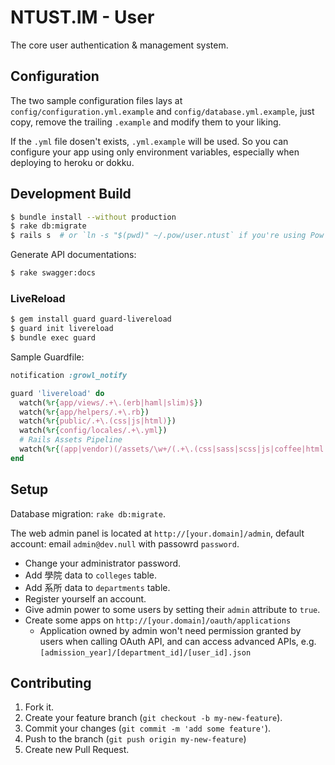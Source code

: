 NTUST.IM - User
===============

The core user authentication & management system.


## Configuration

The two sample configuration files lays at `config/configuration.yml.example` and `config/database.yml.example`, just copy, remove the trailing `.example` and modify them to your liking. 

If the `.yml` file dosen't exists, `.yml.example` will be used. So you can configure your app using only environment variables, especially when deploying to heroku or dokku.


## Development Build

```bash
$ bundle install --without production
$ rake db:migrate
$ rails s  # or `ln -s "$(pwd)" ~/.pow/user.ntust` if you're using Pow
```

Generate API documentations:

```bash
$ rake swagger:docs
```

### LiveReload

```bash
$ gem install guard guard-livereload
$ guard init livereload
$ bundle exec guard
```

Sample Guardfile:
```ruby
notification :growl_notify

guard 'livereload' do
  watch(%r{app/views/.+\.(erb|haml|slim)$})
  watch(%r{app/helpers/.+\.rb})
  watch(%r{public/.+\.(css|js|html)})
  watch(%r{config/locales/.+\.yml})
  # Rails Assets Pipeline
  watch(%r{(app|vendor)(/assets/\w+/(.+\.(css|sass|scss|js|coffee|html|haml|png|jpg|svg))).*}) { |m| "/assets/#{m[3].gsub(/(s[ac]ss|coffee)$/, 'sass' => 'css', 'scss' => 'css', 'coffee' => 'js')}" }
end
```


## Setup

Database migration: `rake db:migrate`.

The web admin panel is located at `http://[your.domain]/admin`, default account: email `admin@dev.null` with passowrd `password`.

- Change your administrator password.
- Add 學院 data to `colleges` table.
- Add 系所 data to `departments` table.
- Register yourself an account.
- Give admin power to some users by setting their `admin` attribute to `true`.
- Create some apps on `http://[your.domain]/oauth/applications`
	- Application owned by admin won't need permission granted by users when calling OAuth API, and can access advanced APIs, e.g. `[admission_year]/[department_id]/[user_id].json`


## Contributing

1. Fork it.
2. Create your feature branch (`git checkout -b my-new-feature`).
3. Commit your changes (`git commit -m 'add some feature'`).
4. Push to the branch (`git push origin my-new-feature`)
5. Create new Pull Request.
